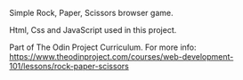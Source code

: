 Simple Rock, Paper, Scissors browser game. 

Html, Css and JavaScript used in this project.

Part of The Odin Project Curriculum. For more info: https://www.theodinproject.com/courses/web-development-101/lessons/rock-paper-scissors
